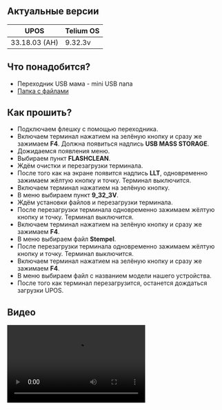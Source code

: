 <style>
   .markdown-content h2 {  
      margin-top: 2rem; 
      margin-bottom: 2rem; 
      font-size: 1.875rem; 
   }
   .markdown-content ul {
      list-style-type: disc; 
      font-size: 1.25rem; 
      display: flex; 
      flex-direction: column; 
      gap: 1rem; 
      padding-left: 20px; 
   }
   .markdown-content a:hover {
      text-decoration: underline;
   }
   .markdown-content table {
      min-width: 100%;
   }
   .markdown-content th {
      padding-left: 0.5rem;    
      padding-right: 0.5rem;   
      padding-top: 0.5rem;     
      padding-bottom: 0.5rem;  
      text-align: left;        
      font-size: 0.875rem;     
      line-height: 1.25rem;    
      font-weight: 500;        
      border: 1px solid;       
      border-color: #e5e7eb;
   }
   .markdown-content td {
      padding: 0.75rem 0.5rem;
      font-size: 0.875rem;
      line-height: 1.25rem;
      border: 1px solid #e5e7eb;
   }
</style>

## <a id="1">Актуальные версии</a>

<div class="overflow-x-auto whitespace-nowrap">

| UPOS          | Telium OS |
| ------------- | --------- |
| 33.18.03 (АН) | 9.32.3v   |

</div>

## <a id="2">Что понадобится?</a>

- Переходник USB мама - mini USB папа
- [Папка с файлами](https://disk.yandex.ru/d/-L6rGWh_bGYcog)

## <a id="3">Как прошить?</a>

- Подключаем флешку с помощью переходника.
- Включаем терминал нажатием на зелёную кнопку и сразу же зажимаем **F4**. Должна появиться надпись **USB MASS STORAGE**.
- Дожидаемся появления меню.
- Выбираем пункт **FLASHCLEAN**.
- Ждём очистки и перезагрузки терминала.
- После того как на экране появится надпись **LLT**, одновременно зажимаем жёлтую кнопку и точку. Терминал выключится.
- Включаем терминал нажатием на зелёную кнопку.
- В меню выбираем пункт **9_32_3V**.
- Ждём установки файлов и перезагрузки терминала.
- После перезагрузки терминала одновременно зажимаем жёлтую кнопку и точку. Терминал выключится.
- Включаем терминал нажатием на зелёную кнопку и сразу же зажимаем **F4**.
- В меню выбираем файл **Stempel**.
- После перезагрузки терминала одновременно зажимаем жёлтую кнопку и точку. Терминал выключится.
- Включаем терминал нажатием на зелёную кнопку и сразу же зажимаем **F4**.
- В меню выбираем файл с названием модели нашего устройства.
- После того как терминал перезагрузится, останется дождаться загрузки UPOS.

## <a id="4">Видео</a>

<video width="320" height="180" controls>
  <source src="/content/ingenico-iwl320-iwl350/video/IWL220-IWL250.mp4" type="video/mp4" />
</video>

